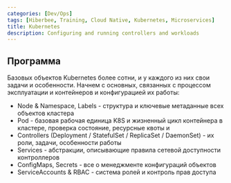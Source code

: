 ```yaml
---
categories: [Dev/Ops]
tags: [Hiberbee, Training, Cloud Native, Kubernetes, Microservices]
title: Kubernetes
description: Configuring and running controllers and workloads
---
```

## Программа
Базовых объектов Kubernetes более сотни, и у каждого из них свои задачи и особенности. Начнем с основных, связанных с процессом эксплуатации и контейнеров и конфигурацией их работы:
- Node & Namespace, Labels - структура и ключевые метаданные всех объектов кластера
- Pod - базовая рабочая единица K8S и жизненный цикл контейнера в кластере, проверка состояние, ресурсные квоты и 
- Controllers (Deployment / StatefulSet / ReplicaSet / DaemonSet) - их роли, задачи, особенности работы
- Services - абстракции, описывающие правила сетевой доступности контроллеров
- ConfigMaps, Secrets - все о менеджменте конфигураций объектов
- ServiceAccounts & RBAC - система ролей и контроль прав доступа 
